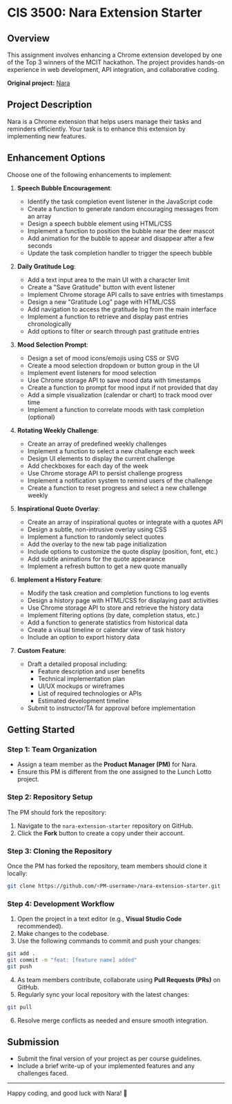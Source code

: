 # CIS 3500: Nara Extension Starter

## Overview
This assignment involves enhancing a Chrome extension developed by one of the Top 3 winners of the MCIT hackathon. The project provides hands-on experience in web development, API integration, and collaborative coding.

**Original project:** [Nara](https://github.com/luyiZhang818/Nara-Chrome-Extension)

## Project Description
Nara is a Chrome extension that helps users manage their tasks and reminders efficiently. Your task is to enhance this extension by implementing new features.

## Enhancement Options
Choose one of the following enhancements to implement:

1. **Speech Bubble Encouragement**:
   - Identify the task completion event listener in the JavaScript code
   - Create a function to generate random encouraging messages from an array
   - Design a speech bubble element using HTML/CSS
   - Implement a function to position the bubble near the deer mascot
   - Add animation for the bubble to appear and disappear after a few seconds
   - Update the task completion handler to trigger the speech bubble

2. **Daily Gratitude Log**:
   - Add a text input area to the main UI with a character limit
   - Create a "Save Gratitude" button with event listener
   - Implement Chrome storage API calls to save entries with timestamps
   - Design a new "Gratitude Log" page with HTML/CSS
   - Add navigation to access the gratitude log from the main interface
   - Implement a function to retrieve and display past entries chronologically
   - Add options to filter or search through past gratitude entries

3. **Mood Selection Prompt**:
   - Design a set of mood icons/emojis using CSS or SVG
   - Create a mood selection dropdown or button group in the UI
   - Implement event listeners for mood selection
   - Use Chrome storage API to save mood data with timestamps
   - Create a function to prompt for mood input if not provided that day
   - Add a simple visualization (calendar or chart) to track mood over time
   - Implement a function to correlate moods with task completion (optional)

4. **Rotating Weekly Challenge**:
   - Create an array of predefined weekly challenges
   - Implement a function to select a new challenge each week
   - Design UI elements to display the current challenge
   - Add checkboxes for each day of the week
   - Use Chrome storage API to persist challenge progress
   - Implement a notification system to remind users of the challenge
   - Create a function to reset progress and select a new challenge weekly

5. **Inspirational Quote Overlay**:
   - Create an array of inspirational quotes or integrate with a quotes API
   - Design a subtle, non-intrusive overlay using CSS
   - Implement a function to randomly select quotes
   - Add the overlay to the new tab page initialization
   - Include options to customize the quote display (position, font, etc.)
   - Add subtle animations for the quote appearance
   - Implement a refresh button to get a new quote manually

6. **Implement a History Feature**:
   - Modify the task creation and completion functions to log events
   - Design a history page with HTML/CSS for displaying past activities
   - Use Chrome storage API to store and retrieve the history data
   - Implement filtering options (by date, completion status, etc.)
   - Add a function to generate statistics from historical data
   - Create a visual timeline or calendar view of task history
   - Include an option to export history data

7. **Custom Feature**:
   - Draft a detailed proposal including:
     - Feature description and user benefits
     - Technical implementation plan
     - UI/UX mockups or wireframes
     - List of required technologies or APIs
     - Estimated development timeline
   - Submit to instructor/TA for approval before implementation

## Getting Started

### Step 1: Team Organization
- Assign a team member as the **Product Manager (PM)** for Nara.
- Ensure this PM is different from the one assigned to the Lunch Lotto project.

### Step 2: Repository Setup
The PM should fork the repository:
1. Navigate to the `nara-extension-starter` repository on GitHub.
2. Click the **Fork** button to create a copy under their account.

### Step 3: Cloning the Repository
Once the PM has forked the repository, team members should clone it locally:
```sh
git clone https://github.com/<PM-username>/nara-extension-starter.git
```

### Step 4: Development Workflow
1. Open the project in a text editor (e.g., **Visual Studio Code** recommended).
2. Make changes to the codebase.
3. Use the following commands to commit and push your changes:

```sh
git add .
git commit -m "feat: [feature name] added"
git push
```

4. As team members contribute, collaborate using **Pull Requests (PRs)** on GitHub.
5. Regularly sync your local repository with the latest changes:

```sh
git pull
```

6. Resolve merge conflicts as needed and ensure smooth integration.

## Submission
- Submit the final version of your project as per course guidelines.
- Include a brief write-up of your implemented features and any challenges faced.

---
Happy coding, and good luck with Nara! 🦌
